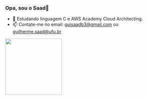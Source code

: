 ### Opa, sou o Saad👋

- 🌱 Estudando linguagem C e AWS Academy Cloud Architecting.
- 📫 Contate-me no email: guisaadb3@gmail.com ou guilherme.saad@ufu.br

<div align="left">
  <a href="https://github.com/gsaadin">
  <img height="180em" src="https://github-readme-stats.vercel.app/api/top-langs/?username=gsaadin&layout=compact&langs_count=7&theme=dracula"/>
</div>
